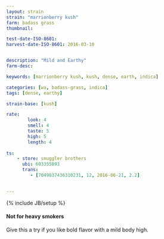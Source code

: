 ```yaml
---
layout: strain
strain: "marrionberry kush"
farm: badass grass
thumbnail: 

test-date-ISO-8601: 
harvest-date-ISO-8601: 2016-03-10 


description: "Mild and Earthy"
farm-desc: 

keywords: [marrionberry kush, kush, dense, earth, indica]

categories: [wa, badass-grass, indica]
tags: [dense, earthy]

strain-base: [kush]

rate:
        look: 4
        smell: 4
        taste: 5
        high: 5
        length: 4
        
ts: 
    - store: smuggler brothers
      ubi: 603355893
      trans: 
         - [7049837436310231, 12, 2016-06-21, 2.2]
                

---
```

{% include JB/setup %}

#### Not for heavy smokers

Give this a try if you like bold flavor with a mild body high.